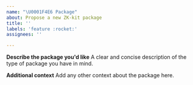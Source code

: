 ```yaml
---
name: "\U0001F4E6 Package"
about: Propose a new ZK-kit package
title: ''
labels: 'feature :rocket:'
assignees: ''

---
```


**Describe the package you'd like**
A clear and concise description of the type of package you have in mind.

**Additional context**
Add any other context about the package here.
